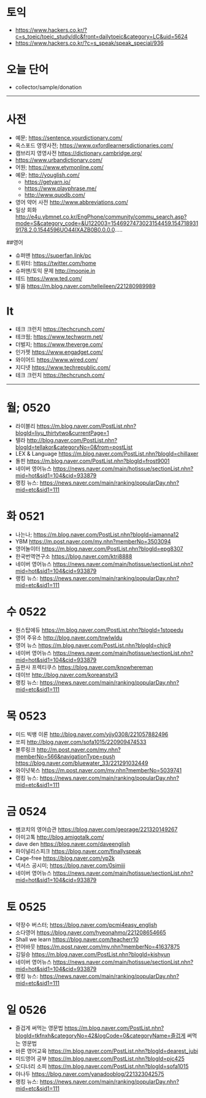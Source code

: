 # 토익
* https://www.hackers.co.kr/?c=s_toeic/toeic_study/dlc&front=dailytoeic&category=LC&uid=5624
* https://www.hackers.co.kr/?c=s_speak/speak_special/936

# 오늘 단어
* collector/sample/donation
------------------------

# 사전
* 예문; https://sentence.yourdictionary.com/
* 옥스포드 영영사전; https://www.oxfordlearnersdictionaries.com/
* 캠브리지 영영사전 https://dictionary.cambridge.org/
* https://www.urbandictionary.com/
* 어원; https://www.etymonline.com/
* 예문; http://youglish.com/
	* https://getyarn.io/
	* https://www.playphrase.me/
	* http://www.quodb.com/
* 영어 약어 사전 http://www.abbreviations.com/
* 일상 회화 http://e4u.ybmnet.co.kr/EngPhone/community/commu_search.asp?mode=S&category_code=&U122003=1546927473023154459.1547189319178.2.0.1544596UO44IXAZB0B0.0.0.0.....


##영어
* 슈퍼맨 https://superfan.link/pc
* 트위터: https://twitter.com/home
* 슈퍼맨/토익 문제 http://moonje.in
* 테드 https://www.ted.com/
* 발음 https://m.blog.naver.com/telleileen/221280989989

# It
* 테크 크런치 https://techcrunch.com/
* 테크웜; https://www.techworm.net/
* 더벌지; https://www.theverge.com/
* 인가젯 https://www.engadget.com/
* 와이어드 https://www.wired.com/
* 지디넷 https://www.techrepublic.com/
* 테크 크런치 https://techcrunch.com/

-------------


# 월; 0520
* 라이블리 https://m.blog.naver.com/PostList.nhn?blogId=liyu_thirtytwo&currentPage=1
*  텔라 http://blog.naver.com/PostList.nhn?blogId=tellakor&categoryNo=0&from=postList
* LEX & Language https://m.blog.naver.com/PostList.nhn?blogId=chillaxer
* 돌핀 https://m.blog.naver.com/PostList.nhn?blogId=frost9001
* 네이버 영어뉴스 https://news.naver.com/main/hotissue/sectionList.nhn?mid=hot&sid1=104&cid=933879
* 랭킹 뉴스: https://news.naver.com/main/ranking/popularDay.nhn?mid=etc&sid1=111


# 화 0521
* 나는나; https://m.blog.naver.com/PostList.nhn?blogId=iamanna12
* YBM https://m.post.naver.com/my.nhn?memberNo=3503094
* 영어놀이터 https://m.blog.naver.com/PostList.nhn?blogId=epg8307
* 한국번역연구소 https://blog.naver.com/ktri8888
* 네이버 영어뉴스 https://news.naver.com/main/hotissue/sectionList.nhn?mid=hot&sid1=104&cid=933879
* 랭킹 뉴스: https://news.naver.com/main/ranking/popularDay.nhn?mid=etc&sid1=111


# 수 0522
* 원스탑에듀 https://m.blog.naver.com/PostList.nhn?blogId=1stopedu
* 영어 주유소 http://blog.naver.com/tnwlwldu
* 영어 뉴스 https://m.blog.naver.com/PostList.nhn?blogId=chjc9
* 네이버 영어뉴스 https://news.naver.com/main/hotissue/sectionList.nhn?mid=hot&sid1=104&cid=933879
*  출판사 프렉티쿠스  https://blog.naver.com/knowhereman
*  데이브 http://blog.naver.com/koreanstyl3
* 랭킹 뉴스: https://news.naver.com/main/ranking/popularDay.nhn?mid=etc&sid1=111


# 목 0523
*  미드 빅뱅 이론 http://blog.naver.com/yjjy0308/221057882496
*  쏘피 http://blog.naver.com/sofa1015/220909474533
* 블루링크 http://m.post.naver.com/my.nhn?memberNo=566&navigationType=push
  https://blog.naver.com/bluewater_33/221291032449
* 와이넛북스 https://m.post.naver.com/my.nhn?memberNo=5039741
* 랭킹 뉴스: https://news.naver.com/main/ranking/popularDay.nhn?mid=etc&sid1=111

# 금 0524
*  쌤코치의 영어습관 https://blog.naver.com/georage/221320149267
*  아미고톡 http://blog.amigotalk.com/
* dave den https://blog.naver.com/daveenglish 
* 파이널리스피크 https://blog.naver.com/finallyspeak
* Cage-free https://blog.naver.com/yp2k
* 넥서스 공시미; https://blog.naver.com/0simiii
* 네이버 영어뉴스 https://news.naver.com/main/hotissue/sectionList.nhn?mid=hot&sid1=104&cid=933879


# 토 0525
* 약장수 버스터; https://blog.naver.com/pcmi4easy_english
* 소다영어 https://blog.naver.com/hyeonahmo/221208654665
* Shall we learn https://blog.naver.com/teacherr10
* 런어바웃 https://m.post.naver.com/my.nhn?memberNo=41637875
* 김일승 https://m.blog.naver.com/PostList.nhn?blogId=kishyun
* 네이버 영어뉴스 https://news.naver.com/main/hotissue/sectionList.nhn?mid=hot&sid1=104&cid=933879
* 랭킹 뉴스: https://news.naver.com/main/ranking/popularDay.nhn?mid=etc&sid1=111



# 일 0526
* 즐겁게 써먹는 영문법 https://m.blog.naver.com/PostList.nhn?blogId=tkfnxh&categoryNo=42&logCode=0&categoryName=즐겁게 써먹는 영문법
* 바른 영어교육 https://m.blog.naver.com/PostList.nhn?blogId=dearest_jubi
* 미드영어 공부 https://m.blog.naver.com/PostList.nhn?blogId=pjc425
* 오디너리 소피 https://m.blog.naver.com/PostList.nhn?blogId=sofa1015
* 야나두 https://blog.naver.com/yanadooblog/221323042575
* 랭킹 뉴스: https://news.naver.com/main/ranking/popularDay.nhn?mid=etc&sid1=111
